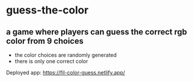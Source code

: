 # guess-the-color

## a game where players can guess the correct rgb color from 9 choices

* the color choices are randomly generated 
* there is only one correct color

Deployed app: https://fil-color-guess.netlify.app/
